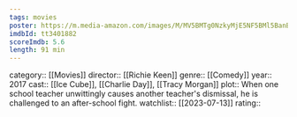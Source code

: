 ```yaml
---
tags: movies
poster: https://m.media-amazon.com/images/M/MV5BMTg0NzkyMjE5NF5BMl5BanBnXkFtZTgwMDE5NTg3MDI@._V1_SX300.jpg
imdbId: tt3401882
scoreImdb: 5.6
length: 91 min
---
```


category:: [[Movies]]
director:: [[Richie Keen]]
genre:: [[Comedy]]
year:: 2017
cast:: [[Ice Cube]], [[Charlie Day]], [[Tracy Morgan]]
plot:: When one school teacher unwittingly causes another teacher's dismissal, he is challenged to an after-school fight.
watchlist:: [[2023-07-13]]
rating::
